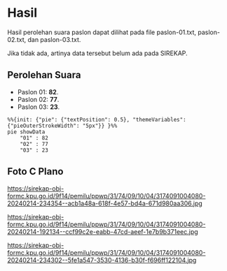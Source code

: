 # Hasil

Hasil perolehan suara paslon dapat dilihat pada file paslon-01.txt, paslon-02.txt, dan paslon-03.txt.

Jika tidak ada, artinya data tersebut belum ada pada SIREKAP.

## Perolehan Suara

 * Paslon 01: **82**.
 * Paslon 02: **77**.
 * Paslon 03: **23**.

```mermaid
%%{init: {"pie": {"textPosition": 0.5}, "themeVariables": {"pieOuterStrokeWidth": "5px"}} }%%
pie showData
    "01" : 82
    "02" : 77
    "03" : 23
```
## Foto C Plano

https://sirekap-obj-formc.kpu.go.id/9f14/pemilu/ppwp/31/74/09/10/04/3174091004080-20240214-234354--acb1a48a-618f-4e57-bd4a-671d980aa306.jpg

https://sirekap-obj-formc.kpu.go.id/9f14/pemilu/ppwp/31/74/09/10/04/3174091004080-20240214-192134--ccf99c2e-eabb-47cd-aeef-1e7b9b371eec.jpg

https://sirekap-obj-formc.kpu.go.id/9f14/pemilu/ppwp/31/74/09/10/04/3174091004080-20240214-234302--5fe1a547-3530-4136-b30f-f696ff122104.jpg
